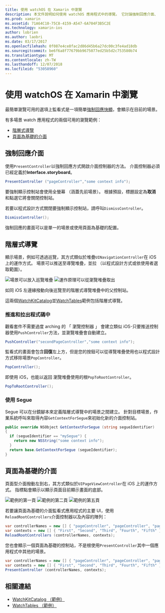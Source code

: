 ```yaml
---
title: 使用 watchOS 在 Xamarin 中瀏覽
description: 本文件說明如何使用 watchOS 應用程式中的導覽。 它討論強制回應介面、 階層式導覽，以及頁面為基礎的介面。
ms.prod: xamarin
ms.assetid: 71A64C10-75C8-4159-A547-6A704F3B5C2E
ms.technology: xamarin-ios
author: lobrien
ms.author: laobri
ms.date: 03/17/2017
ms.openlocfilehash: 0f087e4ce8fac2d86d45b6a27dc00c3fe4ad18db
ms.sourcegitcommit: be6f6a8f77679bb9675077ed25b5d2c753580b74
ms.translationtype: MT
ms.contentlocale: zh-TW
ms.lasthandoff: 12/07/2018
ms.locfileid: "53058960"
---
```

# <a name="working-with-watchos-navigation-in-xamarin"></a>使用 watchOS 在 Xamarin 中瀏覽

最簡單瀏覽可用的選項上監看式是一項簡單[強制回應快顯](#modal)，會顯示在目前的場景。

有多場景 watch 應用程式的兩個可用的瀏覽範例：

- [階層式導覽](#Hierarchical_Navigation)
- [頁面為基礎的介面](#Page-Based_Interfaces)

<a name="modal"/>

## <a name="modal-interfaces"></a>強制回應介面

使用`PresentController`以強制回應方式開啟介面控制器的方法。 介面控制器必須已經定義於**Interface.storyboard**。

```csharp
PresentController ("pageController","some context info");
```

要強制顯示控制站會使用全螢幕 （涵蓋先前場景）。 根據預設，標題設定為**取消**和點選它將會關閉控制站。

若要以程式設計方式關閉要強制顯示控制站，請呼叫`DismissController`。

```csharp
DismissController();
```

強制回應的畫面可以是單一的場景或使用頁面為基礎的配置。

<a name="Hierarchical_Navigation"/>

## <a name="hierarchical-navigation"></a>階層式導覽

顯示場景，例如可透過巡覽，其方式類似於堆疊`UINavigationController`在 iOS 上的運作方式。 場景可以推送至導覽堆疊，並拉 （以程式設計方式或依使用者選取範圍）。

![](navigation-images/hierarchy-1.png "場景可以放入巡覽堆疊") ![](navigation-images/hierarchy-2.png "運作原理可以從瀏覽堆疊取出")

如同 iOS 左邊緣撥動向後巡覽至的階層式導覽堆疊中的父控制站。

這兩個[WatchKitCatalog](https://developer.xamarin.com/samples/WatchKitCatalog)並[WatchTables](https://developer.xamarin.com/samples/WatchTables)範例包括階層式導覽。

### <a name="pushing-and-popping-in-code"></a>推進和拉出程式碼中

觀看套件不需要過度 arching 的 「 瀏覽控制器 」 會建立類似 iOS-只要推送控制器使用`PushController`方法，並瀏覽堆疊會自動建立。

```csharp
PushController("secondPageController","some context info");
```

監看式的畫面會包含**回復**左上方，但是您的按鈕可以從導覽堆疊使用也以程式設計方式移除場景`PopController`。

```csharp
PopController();
```

即使用 iOS，也能以返回 瀏覽堆疊使用的根`PopToRootController`。

```csharp
PopToRootController();
```

### <a name="using-segues"></a>使用 Segue

Segue 可以在分鏡腳本來定義階層式導覽中的場景之間建立。 針對目標場景，作業系統呼叫來取得內容`GetContextForSegue`來初始化新的介面控制站。

```csharp
public override NSObject GetContextForSegue (string segueIdentifier)
{
  if (segueIdentifier == "mySegue") {
    return new NSString("some context info");
  }
  return base.GetContextForSegue (segueIdentifier);
}
```
<a name="Page-Based_Interfaces"/>

## <a name="page-based-interfaces"></a>頁面為基礎的介面

頁面型介面撥動左到右，其方式類似於`UIPageViewController`在 iOS 上的運作方式。 指標點會顯示以顯示頁面目前顯示畫面的底部。

![](navigation-images/paged-1.png "範例的第一頁") ![](navigation-images/paged-2.png "範例的第二頁") ![](navigation-images/paged-5.png "範例的第五頁")


若要讓頁面為基礎的介面監看式應用程式的主要 UI，使用`ReloadRootControllers`介面控制器以及內容的陣列：

```csharp
var controllerNames = new [] { "pageController", "pageController", "pageController", "pageController", "pageController" };
var contexts = new [] { "First", "Second", "Third", "Fourth", "Fifth" };
ReloadRootControllers (controllerNames, contexts);
```

您也會顯示一個頁面為基礎的控制站，不是根使用`PresentController`其中一個應用程式中其他的場景。

```csharp
var controllerNames = new [] { "pageController", "pageController", "pageController", "pageController", "pageController" };
var contexts = new [] { "First", "Second", "Third", "Fourth", "Fifth" };
PresentController (controllerNames, contexts);
```



## <a name="related-links"></a>相關連結

- [WatchKitCatalog （範例）](https://developer.xamarin.com/samples/monotouch/watchOS/WatchKitCatalog/)
- [WatchTables （範例）](https://developer.xamarin.com//samples/monotouch/watchOS/WatchTables/)
